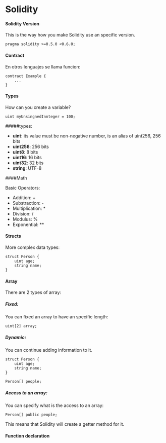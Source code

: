 # Solidity

#### Solidity Version
This is the way how you make Solidity use an specific version.

    pragma solidity >=0.5.0 <0.6.0;


#### Contract
En otros lenguajes se llama funcion:

    contract Example {
        ...
    }

#### Types

How can you create a variable?

    uint myUnsingnedInnteger = 100;

#####types:
- **uint**: its value must be non-negative number, is an alias of uint256, 256 bits
- **uint256**: 256 bits
- **uint8**: 8 bits
- **uint16**: 16 bits
- **uint32**: 32 bits
- **string**: UTF-8

####Math

Basic Operators:
- Addition: +
- Substraction: -
- Multiplication: *
- Division: /
- Modulus: %
- Exponential: **


#### Structs

More complex data types:

    struct Person {
        uint age;
        string name;
    }

#### Array

There are 2 types of array:

##### Fixed:

You can fixed an array to have an specific length:

    uint[2] array;

##### Dynamic:

You can continue adding information to it.

    struct Person {
        uint age;
        string name;
    }

    Person[] people;

##### Access to an array:

You can specify what is the access to an array:

    Person[] public people;

This means that Solidity will create a getter method for it.

#### Function declaration